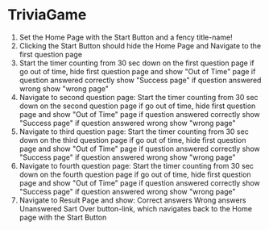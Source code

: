 # TriviaGame

1) Set the Home Page with the Start Button and a fency title-name!
2) Clicking the Start Button should hide the Home Page and Navigate to the first question page
3) Start the timer counting from 30 sec down on the first question page 
   if go out of time, hide first question page and show "Out of Time" page
   if question answered correctly show "Success page"
   if question answered wrong show "wrong page"
4) Navigate to second question page:
    Start the timer counting from 30 sec down on the second question page 
   if go out of time, hide first question page and show "Out of Time" page
   if question answered correctly show "Success page"
   if question answered wrong show "wrong page"
5) Navigate to third question page:
   Start the timer counting from 30 sec down on the third question page 
   if go out of time, hide first question page and show "Out of Time" page
   if question answered correctly show "Success page"
   if question answered wrong show "wrong page"
6) Navigate to fourth question page:
   Start the timer counting from 30 sec down on the fourth question page 
   if go out of time, hide first question page and show "Out of Time" page
   if question answered correctly show "Success page"
   if question answered wrong show "wrong page"
7) Navigate to Result Page and show:
   Correct answers
   Wrong answers
   Unanswered
   Sart Over button-link, which navigates back to the Home page with the Start Button